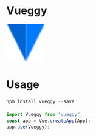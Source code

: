 # Vueggy

<img src="./examples/assets/logo/v.svg" width="100" height="100"/>

# Usage

```js
npm install vueggy --save

import Vueggy from "vueggy";
const app = Vue.createApp(App);
app.use(Vueggy);
```
